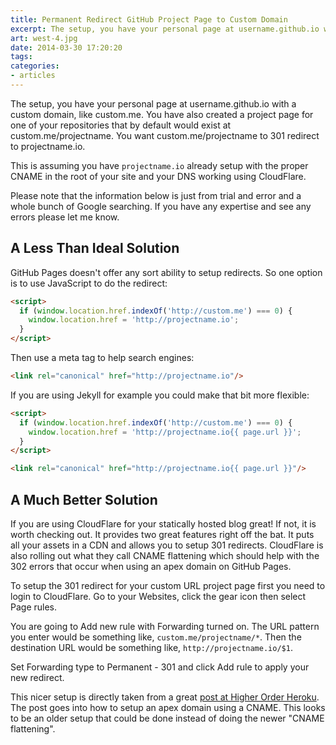 ```yaml
---
title: Permanent Redirect GitHub Project Page to Custom Domain
excerpt: The setup, you have your personal page at username.github.io with a custom domain, like custom.me. You have also created a project page for one of your repositories.
art: west-4.jpg
date: 2014-03-30 17:20:20
tags:
categories:
- articles
---
```


<span class=dropcap>T</span>he setup, you have your personal page at username.github.io with a custom domain, like custom.me. You have also created a project page for one of your repositories that by default would exist at custom.me/projectname. You want custom.me/projectname to 301 redirect to projectname.io.

This is assuming you have `projectname.io` already setup with the proper CNAME in the root of your site and your DNS working using CloudFlare.

Please note that the information below is just from trial and error and a whole bunch of Google searching. If you have any expertise and see any errors please let me know.

## A Less Than Ideal Solution

GitHub Pages doesn't offer any sort ability to setup redirects. So one option is to use JavaScript to do the redirect:

```html
<script>
  if (window.location.href.indexOf('http://custom.me') === 0) {
    window.location.href = 'http://projectname.io';
  }
</script>
```

Then use a meta tag to help search engines:

```html
<link rel="canonical" href="http://projectname.io"/>
```

If you are using Jekyll for example you could make that bit more flexible:

```html
<script>
  if (window.location.href.indexOf('http://custom.me') === 0) {
    window.location.href = 'http://projectname.io{{ page.url }}';
  }
</script>
```

```html
<link rel="canonical" href="http://projectname.io{{ page.url }}"/>
```

## A Much Better Solution

If you are using CloudFlare for your statically hosted blog great! If not, it is worth checking out. It provides two great features right off the bat. It puts all your assets in a CDN and allows you to setup 301 redirects. CloudFlare is also rolling out what they call CNAME flattening which should help with the 302 errors that occur when using an apex domain on GitHub Pages.

To setup the 301 redirect for your custom URL project page first you need to login to CloudFlare. Go to your Websites, click the gear icon then select Page rules.

You are going to Add new rule with Forwarding turned on. The URL pattern you enter would be something like, `custom.me/projectname/*`. Then the destination URL would be something like, `http://projectname.io/$1`.

Set Forwarding type to Permanent - 301 and click Add rule to apply your new redirect.

This nicer setup is directly taken from a great [post at Higher Order Heroku](http://www.higherorderheroku.com/articles/cloudflare-dns-heroku/). The post goes into how to setup an apex domain using a CNAME. This looks to be an older setup that could be done instead of doing the newer "CNAME flattening".